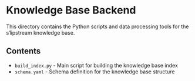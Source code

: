 # Knowledge Base Backend

This directory contains the Python scripts and data processing tools for the s1ipstream knowledge base.

## Contents

- `build_index.py` - Main script for building the knowledge base index
- `schema.yaml` - Schema definition for the knowledge base structure 